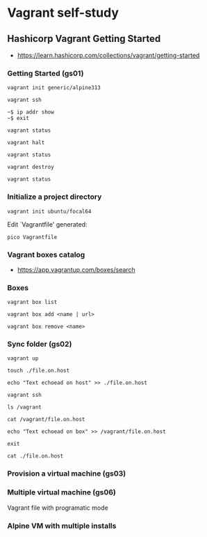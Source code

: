 # Vagrant self-study

## Hashicorp Vagrant Getting Started

* https://learn.hashicorp.com/collections/vagrant/getting-started

### Getting Started (gs01)

```
vagrant init generic/alpine313

vagrant ssh

~$ ip addr show
~$ exit

vagrant status

vagrant halt

vagrant status

vagrant destroy

vagrant status
```

### Initialize a project directory

```
vagrant init ubuntu/focal64
```

Edit `Vagrantfile' generated:

```
pico Vagrantfile
```

### Vagrant boxes catalog

* https://app.vagrantup.com/boxes/search

### Boxes

```
vagrant box list

vagrant box add <name | url>

vagrant box remove <name>
```

### Sync folder (gs02)

```
vagrant up

touch ./file.on.host

echo "Text echoead on host" >> ./file.on.host

vagrant ssh

ls /vagrant

cat /vagrant/file.on.host

echo "Text echoead on box" >> /vagrant/file.on.host

exit

cat ./file.on.host

```



### Provision a virtual machine (gs03)

### Multiple virtual machine (gs06)

Vagrant file with programatic mode

### Alpine VM with multiple installs


